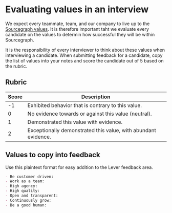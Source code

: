 # Evaluating values in an interview

We expect every teammate, team, and our company to live up to the [Sourcegraph values](../../../company/values.md). It is therefore important taht we evaluate every candidate on the values to determin how successful they will be within Sourcegraph.

It is the responsibility of every interviewer to think about these values when interviewing a candidate. When submitting feedback for a candidate, copy the list of values into your notes and score the candidate out of 5 based on the rubric.

## Rubric

| Score | Description |
| --- | --- |
| -1 | Exhibited behavior that is contrary to this value. |
| 0 | No evidence towards or against this value (neutral). |
| 1 | Demonstrated this value with evidence. |
| 2 | Exceptionally demonstrated this value, with abundant evidence. |

## Values to copy into feedback

Use this plaintext format for easy addition to the Lever feedback area.

```markdown
- Be customer driven:
- Work as a team:
- High agency:
- High quality:
- Open and transparent:
- Continuously grow:
- Be a good human:
```
